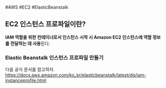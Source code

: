 #AWS #EC2 #ElasticBeanstalk 


## EC2 인스턴스 프로파일이란?
**IAM 역할을 위한 컨테이너로서 인스턴스 시작 시 Amazon EC2 인스턴스에 역할 정보를 전달하는 데 사용**된다.

### Elastic Beanstalk 인스턴스 프로파일 만들기
다음 공식 문서를 참고하자.
https://docs.aws.amazon.com/ko_kr/elasticbeanstalk/latest/dg/iam-instanceprofile.html
